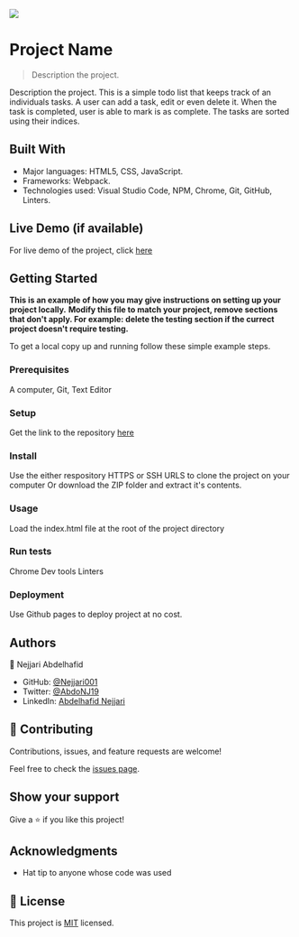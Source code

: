 ![](https://img.shields.io/badge/Microverse-blueviolet)

# Project Name

> Description the project.

Description the project. This is a simple todo list that keeps track of an individuals tasks. A user can add a task, edit or even delete it. When the task is completed, user is able to mark is as complete. The tasks are sorted using their indices.


## Built With

- Major languages: HTML5, CSS, JavaScript.
- Frameworks: Webpack.
- Technologies used: Visual Studio Code, NPM, Chrome, Git, GitHub, Linters.

## Live Demo (if available)
For live demo of the project, click [here](https://nejjari001.github.io/To-Do-List-List-structure/)

## Getting Started

**This is an example of how you may give instructions on setting up your project locally.**
**Modify this file to match your project, remove sections that don't apply. For example: delete the testing section if the currect project doesn't require testing.**


To get a local copy up and running follow these simple example steps.

### Prerequisites
A computer, Git, Text Editor

### Setup
Get the link to the repository [here](https://github.com/Nejjari001/To-Do-List-List-structure)

### Install
Use the either respository HTTPS or SSH URLS to clone the project on your computer
Or download the ZIP folder and extract it's contents.

### Usage
Load the index.html file at the root of the project directory

### Run tests
Chrome Dev tools
Linters

### Deployment
Use Github pages to deploy project at no cost.

## Authors

👤 Nejjari Abdelhafid

- GitHub: [@Nejjari001](https://github.com/Nejjari001)
- Twitter: [@AbdoNJ19](https://https://twitter.com/AbdoNJ19)
- LinkedIn: [Abdelhafid Nejjari](https://www.linkedin.com/in/abdelhafid-nejjari/)

## 🤝 Contributing

Contributions, issues, and feature requests are welcome!

Feel free to check the [issues page](../../issues/).

## Show your support

Give a ⭐️ if you like this project!

## Acknowledgments

- Hat tip to anyone whose code was used

## 📝 License

This project is [MIT](./LICENSE) licensed.
